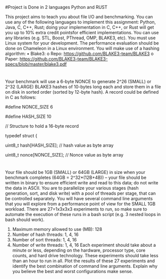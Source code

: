 
#Project is Done in 2 languages Python and RUST


This project aims to teach you about file I/O and benchmarking. You can use any of the following languages
to implement this assignment: Python, Java, C, C++, Rust; doing your implementation in C, C++, or Rust
will get you up to 10% extra credit pointsfor efficient implementations. You can use any libraries (e.g. STL,
Boost, PThread, OMP, BLAKE3, etc). You must use Linux system for your development. The performance
evaluation should be done on Chameleon in a Linux environment.
You will make use of a hashing algorithm:
• Blake3:
o Repo: https://github.com/BLAKE3-team/BLAKE3
o Paper: https://github.com/BLAKE3-team/BLAKE3-specs/blob/master/blake3.pdf
#
Your benchmark will use a 6-byte NONCE to generate 2^26 (SMALL) or 2^32 (LARGE) BLAKE3 hashes of
10-bytes long each and store them in a file on disk in sorted order (sorted by 12-byte hash). A record could
be defined in C as follows:

#define NONCE_SIZE 6

#define HASH_SIZE 10

// Structure to hold a 16-byte record

typedef struct {

uint8_t hash[HASH_SIZE]; // hash value as byte array

uint8_t nonce[NONCE_SIZE]; // Nonce value as byte array
#
Your file should be 1GB (SMALL) or 64GB (LARGE) in size when your benchmark completes (64GB =
2^32*(12B+4B)) – your file should be written in binary to ensure efficient write and read to this data; do
not write the data in ASCII. You are to parallelize your various stages (hash generation, sort, and disk write)
with a pool of threads per stage, that can be controlled separately.
You will have several command line arguments that you will explore from a performance point of view for
the SMALL 1GB workload. There are 27=1x3x3x3 experiments to run, so make sure to automate the
execution of these runs in a bash script (e.g. 3 nested loops in bash should work).
1. Maximum memory allowed to use (MB): 128
2. Number of hash threads: 1, 4, 16
3. Number of sort threads: 1, 4, 16
4. Number of write threads: 1, 4, 16
Each experiment should take about a minute or less, depending on the hardware, processor type, core
counts, and hard drive technology. These experiments should take less than an hour to run in all.
Plot the results of these 27 experiments and identify the best combination of command line arguments.
Explain why you believe the best and worst configurations make sense. 


